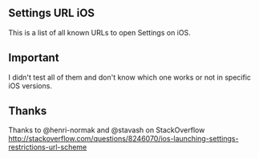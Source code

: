 ## Settings URL iOS
This is a list of all known URLs to open Settings on iOS.

## Important
I didn't test all of them and don't know which one works or not in specific iOS versions.

## Thanks
Thanks to @henri-normak and @stavash on StackOverflow
http://stackoverflow.com/questions/8246070/ios-launching-settings-restrictions-url-scheme